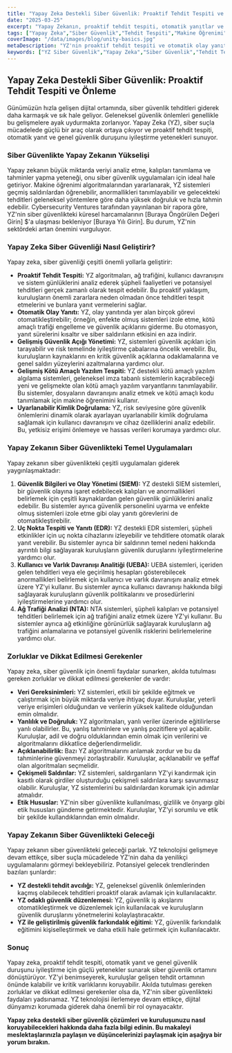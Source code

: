 ```yaml
---
title: "Yapay Zeka Destekli Siber Güvenlik: Proaktif Tehdit Tespiti ve Önleme"
date: "2025-03-25"
excerpt: "Yapay Zekanın, proaktif tehdit tespiti, otomatik yanıtlar ve gelişmiş güvenlik önlemleri sağlayarak siber güvenliği nasıl devrimleştirdiğini keşfedin. Yapay zekanın siber güvenlikteki faydaları, zorlukları ve gelecekteki trendleri hakkında bilgi edinin."
tags: ["Yapay Zeka","Siber Güvenlik","Tehdit Tespiti","Makine Öğrenimi","Ağ Güvenliği","Veri Güvenliği"]
coverImage: "/data/images/blog/unity-basics.jpg"
metaDescription: "YZ'nin proaktif tehdit tespiti ve otomatik olay yanıtı ile siber güvenliği nasıl dönüştürdüğünü keşfedin. Yapay zekanın siber güvenlikteki faydalarını, zorluklarını ve gelecekteki trendlerini inceleyin."
keywords: ["YZ Siber Güvenlik","Yapay Zeka","Siber Güvenlik","Tehdit Tespiti","Makine Öğrenimi","Ağ Güvenliği","Veri Güvenliği","Olay Yanıtı","Güvenlik Açığı Yönetimi","Kötü Amaçlı Yazılım Tespiti"]
---
```


## Yapay Zeka Destekli Siber Güvenlik: Proaktif Tehdit Tespiti ve Önleme

Günümüzün hızla gelişen dijital ortamında, siber güvenlik tehditleri giderek daha karmaşık ve sık hale geliyor. Geleneksel güvenlik önlemleri genellikle bu gelişmelere ayak uydurmakta zorlanıyor. Yapay Zeka (YZ), siber suçla mücadelede güçlü bir araç olarak ortaya çıkıyor ve proaktif tehdit tespiti, otomatik yanıt ve genel güvenlik duruşunu iyileştirme yetenekleri sunuyor.

### Siber Güvenlikte Yapay Zekanın Yükselişi

Yapay zekanın büyük miktarda veriyi analiz etme, kalıpları tanımlama ve tahminler yapma yeteneği, onu siber güvenlik uygulamaları için ideal hale getiriyor. Makine öğrenimi algoritmalarından yararlanarak, YZ sistemleri geçmiş saldırılardan öğrenebilir, anormallikleri tanımlayabilir ve gelecekteki tehditleri geleneksel yöntemlere göre daha yüksek doğruluk ve hızla tahmin edebilir. Cybersecurity Ventures tarafından yayınlanan bir rapora göre, YZ'nin siber güvenlikteki küresel harcamalarının [Buraya Öngörülen Değeri Girin] $'a ulaşması bekleniyor [Buraya Yılı Girin]. Bu durum, YZ'nin sektördeki artan önemini vurguluyor.

### Yapay Zeka Siber Güvenliği Nasıl Geliştirir?

Yapay zeka, siber güvenliği çeşitli önemli yollarla geliştirir:

*   **Proaktif Tehdit Tespiti:** YZ algoritmaları, ağ trafiğini, kullanıcı davranışını ve sistem günlüklerini analiz ederek şüpheli faaliyetleri ve potansiyel tehditleri gerçek zamanlı olarak tespit edebilir. Bu proaktif yaklaşım, kuruluşların önemli zararlara neden olmadan önce tehditleri tespit etmelerini ve bunlara yanıt vermelerini sağlar.
*   **Otomatik Olay Yanıtı:** YZ, olay yanıtında yer alan birçok görevi otomatikleştirebilir; örneğin, enfekte olmuş sistemleri izole etme, kötü amaçlı trafiği engelleme ve güvenlik açıklarını giderme. Bu otomasyon, yanıt sürelerini kısaltır ve siber saldırıların etkisini en aza indirir.
*   **Gelişmiş Güvenlik Açığı Yönetimi:** YZ, sistemleri güvenlik açıkları için tarayabilir ve risk temelinde iyileştirme çabalarına öncelik verebilir. Bu, kuruluşların kaynaklarını en kritik güvenlik açıklarına odaklamalarına ve genel saldırı yüzeylerini azaltmalarına yardımcı olur.
*   **Gelişmiş Kötü Amaçlı Yazılım Tespiti:** YZ destekli kötü amaçlı yazılım algılama sistemleri, geleneksel imza tabanlı sistemlerin kaçırabileceği yeni ve gelişmekte olan kötü amaçlı yazılım varyantlarını tanımlayabilir. Bu sistemler, dosyaların davranışını analiz etmek ve kötü amaçlı kodu tanımlamak için makine öğrenimini kullanır.
*   **Uyarlanabilir Kimlik Doğrulama:** YZ, risk seviyesine göre güvenlik önlemlerini dinamik olarak ayarlayan uyarlanabilir kimlik doğrulama sağlamak için kullanıcı davranışını ve cihaz özelliklerini analiz edebilir. Bu, yetkisiz erişimi önlemeye ve hassas verileri korumaya yardımcı olur.

### Yapay Zekanın Siber Güvenlikteki Temel Uygulamaları

Yapay zekanın siber güvenlikteki çeşitli uygulamaları giderek yaygınlaşmaktadır:

1.  **Güvenlik Bilgileri ve Olay Yönetimi (SIEM):** YZ destekli SIEM sistemleri, bir güvenlik olayına işaret edebilecek kalıpları ve anormallikleri belirlemek için çeşitli kaynaklardan gelen güvenlik günlüklerini analiz edebilir. Bu sistemler ayrıca güvenlik personelini uyarma ve enfekte olmuş sistemleri izole etme gibi olay yanıtı görevlerini de otomatikleştirebilir.
2.  **Uç Nokta Tespiti ve Yanıtı (EDR):** YZ destekli EDR sistemleri, şüpheli etkinlikler için uç nokta cihazlarını izleyebilir ve tehditlere otomatik olarak yanıt verebilir. Bu sistemler ayrıca bir saldırının temel nedeni hakkında ayrıntılı bilgi sağlayarak kuruluşların güvenlik duruşlarını iyileştirmelerine yardımcı olur.
3.  **Kullanıcı ve Varlık Davranışı Analitiği (UEBA):** UEBA sistemleri, içeriden gelen tehditleri veya ele geçirilmiş hesapları gösterebilecek anormallikleri belirlemek için kullanıcı ve varlık davranışını analiz etmek üzere YZ'yi kullanır. Bu sistemler ayrıca kullanıcı davranışı hakkında bilgi sağlayarak kuruluşların güvenlik politikalarını ve prosedürlerini iyileştirmelerine yardımcı olur.
4.  **Ağ Trafiği Analizi (NTA):** NTA sistemleri, şüpheli kalıpları ve potansiyel tehditleri belirlemek için ağ trafiğini analiz etmek üzere YZ'yi kullanır. Bu sistemler ayrıca ağ etkinliğine görünürlük sağlayarak kuruluşların ağ trafiğini anlamalarına ve potansiyel güvenlik risklerini belirlemelerine yardımcı olur.

### Zorluklar ve Dikkat Edilmesi Gerekenler

Yapay zeka, siber güvenlik için önemli faydalar sunarken, akılda tutulması gereken zorluklar ve dikkat edilmesi gerekenler de vardır:

*   **Veri Gereksinimleri:** YZ sistemleri, etkili bir şekilde eğitmek ve çalıştırmak için büyük miktarda veriye ihtiyaç duyar. Kuruluşlar, yeterli veriye erişimleri olduğundan ve verilerin yüksek kalitede olduğundan emin olmalıdır.
*   **Yanlılık ve Doğruluk:** YZ algoritmaları, yanlı veriler üzerinde eğitilirlerse yanlı olabilirler. Bu, yanlış tahminlere ve yanlış pozitiflere yol açabilir. Kuruluşlar, adil ve doğru olduklarından emin olmak için verilerini ve algoritmalarını dikkatlice değerlendirmelidir.
*   **Açıklanabilirlik:** Bazı YZ algoritmalarını anlamak zordur ve bu da tahminlerine güvenmeyi zorlaştırabilir. Kuruluşlar, açıklanabilir ve şeffaf olan algoritmaları seçmelidir.
*   **Çekişmeli Saldırılar:** YZ sistemleri, saldırganların YZ'yi kandırmak için kasıtlı olarak girdiler oluşturduğu çekişmeli saldırılara karşı savunmasız olabilir. Kuruluşlar, YZ sistemlerini bu saldırılardan korumak için adımlar atmalıdır.
*   **Etik Hususlar:** YZ'nin siber güvenlikte kullanılması, gizlilik ve önyargı gibi etik hususları gündeme getirmektedir. Kuruluşlar, YZ'yi sorumlu ve etik bir şekilde kullandıklarından emin olmalıdır.

### Yapay Zekanın Siber Güvenlikteki Geleceği

Yapay zekanın siber güvenlikteki geleceği parlak. YZ teknolojisi gelişmeye devam ettikçe, siber suçla mücadelede YZ'nin daha da yenilikçi uygulamalarını görmeyi bekleyebiliriz. Potansiyel gelecek trendlerinden bazıları şunlardır:

*   **YZ destekli tehdit avcılığı:** YZ, geleneksel güvenlik önlemlerinden kaçmış olabilecek tehditleri proaktif olarak avlamak için kullanılacaktır.
*   **YZ odaklı güvenlik düzenlemesi:** YZ, güvenlik iş akışlarını otomatikleştirmek ve düzenlemek için kullanılacak ve kuruluşların güvenlik duruşlarını yönetmelerini kolaylaştıracaktır.
*   **YZ ile geliştirilmiş güvenlik farkındalık eğitimi:** YZ, güvenlik farkındalık eğitimini kişiselleştirmek ve daha etkili hale getirmek için kullanılacaktır.

### Sonuç

Yapay zeka, proaktif tehdit tespiti, otomatik yanıt ve genel güvenlik duruşunu iyileştirme için güçlü yetenekler sunarak siber güvenlik ortamını dönüştürüyor. YZ'yi benimseyerek, kuruluşlar gelişen tehdit ortamının önünde kalabilir ve kritik varlıklarını koruyabilir. Akılda tutulması gereken zorluklar ve dikkat edilmesi gerekenler olsa da, YZ'nin siber güvenlikteki faydaları yadsınamaz. YZ teknolojisi ilerlemeye devam ettikçe, dijital dünyamızı korumada giderek daha önemli bir rol oynayacaktır.

**Yapay zeka destekli siber güvenlik çözümleri ve kuruluşunuzu nasıl koruyabilecekleri hakkında daha fazla bilgi edinin. Bu makaleyi meslektaşlarınızla paylaşın ve düşüncelerinizi paylaşmak için aşağıya bir yorum bırakın.**
    